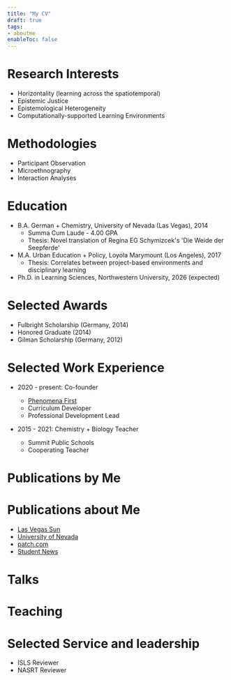 ```yaml
---
title: "My CV"
draft: true
tags:
- aboutme
enableToc: false
---
```


# Research Interests
* Horizontality (learning across the spatiotemporal)
* Epistemic Justice
* Epistemological Heterogeneity
* Computationally-supported Learning Environments

# Methodologies
* Participant Observation
* Microethnography
* Interaction Analyses

# Education
* B.A. German + Chemistry, University of Nevada (Las Vegas), 2014
  * Summa Cum Laude - 4.00 GPA
  * Thesis: Novel translation of Regina EG Schymizcek's 'Die Weide der Seepferde'
* M.A. Urban Education + Policy, Loyola Marymount (Los Angeles), 2017
  * Thesis: Correlates between project-based environments and disciplinary learning
* Ph.D. in Learning Sciences, Northwestern University, 2026 (expected)

# Selected Awards
* Fulbright Scholarship (Germany, 2014)
* Honored Graduate (2014)
* Gilman Scholarship (Germany, 2012)

# Selected Work Experience
* 2020 - present: Co-founder
  * [Phenomena First](https://www.phenomenafirst.org)
  * Curriculum Developer
  * Professional Development Lead

* 2015 - 2021: Chemistry + Biology Teacher
  * Summit Public Schools
  * Cooperating Teacher
  
# Publications by Me

# Publications about Me
* [Las Vegas Sun](https://lasvegassun.com/news/2014/may/18/unlv-student-comes-dark-past-has-fulbright-future/)
* [University of Nevada](https://www.unlv.edu/announcement/honors-student-selected-fulbright-scholar)
* [patch.com](https://patch.com/california/southsanfrancisco/summit-shasta-teacher-honored-excellence-classroom)
* [Student News](https://summitpsnews.org/2021/05/28/beloved-mentor-says-goodbye-to-shasta/)

# Talks  


# Teaching


# Selected Service and leadership
* ISLS Reviewer
* NASRT Reviewer
